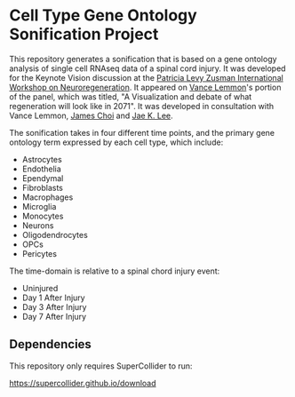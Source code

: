 <h1>Cell Type Gene Ontology Sonification Project</h1>

This repository generates a sonification that is based on a gene ontology analysis of single cell RNAseq data of a spinal cord injury. It was developed for the Keynote Vision discussion at the <a href="https://events.houstonmethodist.org/events/center-for-neuroregeneration-third-biennial-patricia-levy-zusman-international-workshop-on-neurorege/event-summary-fc7a37662fdc4e82b9286bb1763bc610.aspx?dvce=1">Patricia Levy Zusman International Workshop on Neuroregeneration</a>. It appeared on <a href="https://www.themiamiproject.org/people/faculty/vance-lemmon/">Vance Lemmon</a>'s portion of the panel, which was titled, "A Visualization and debate of what regeneration will look like in 2071". It was developed in consultation with Vance Lemmon, <a href="https://www.linkedin.com/in/james-choi-11b56376/">James Choi<a/> and <a href="https://www.themiamiproject.org/people/faculty/jae-lee/">Jae K. Lee</a>.

<p>
The sonification takes in four different time points, and the primary gene ontology term expressed by each cell type, which include:
  <ul type=bullet>
    <li>Astrocytes</li>
    <li>Endothelia</li>
    <li>Ependymal</li>
    <li>Fibroblasts</li>
    <li>Macrophages</li>
    <li>Microglia</li>
    <li>Monocytes</li>
    <li>Neurons</li>
    <li>Oligodendrocytes</li>
    <li>OPCs</li>
    <li>Pericytes</li>
  </ul>
</p>

<p>
The time-domain is relative to a spinal chord injury event:
  <ul type=bullet>
    <li>Uninjured</li>
    <li>Day 1 After Injury</li>
    <li>Day 3 After Injury</li>
    <li>Day 7 After Injury</li>
  </ul>
</p>

<h2>Dependencies</h2>
This repository only requires SuperCollider to run:

<a href=https://supercollider.github.io/download>https://supercollider.github.io/download</a>
